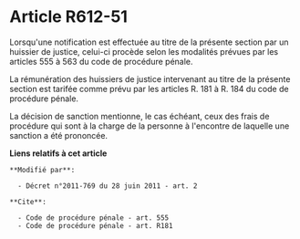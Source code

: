 # Article R612-51

Lorsqu'une notification est effectuée au titre de la présente section par un huissier de justice, celui-ci procède selon les
modalités prévues par les articles 555 à 563 du code de procédure pénale. 

La rémunération des huissiers de justice intervenant au titre de la présente section est tarifée comme prévu par les articles
R. 181 à R. 184 du code de procédure pénale.

La décision de sanction mentionne, le cas échéant, ceux des frais de procédure qui sont à la charge de la personne à
l'encontre de laquelle une sanction a été prononcée.

**Liens relatifs à cet article**

	**Modifié par**:

	  - Décret n°2011-769 du 28 juin 2011 - art. 2

	**Cite**:

	  - Code de procédure pénale - art. 555
	  - Code de procédure pénale - art. R181
